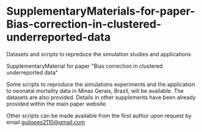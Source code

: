 # SupplementaryMaterials-for-paper-Bias-correction-in-clustered-underreported-data
Datasets and scripts to repreduce the simulation studies and applications

SupplementaryMaterial for paper "Bias correction in clustered underreported data"

Some scripts to reproduce the simulations experiments and the application to neonatal mortality data in Minas Gerais, Brazil, will be available. 
The datasets are also provided. Details in other supplements have been already provided within the main paper website.

Other scripts can be made available from the first author upon request by email guilopes2110@gmail.com
